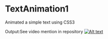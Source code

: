 # TextAnimation1
Animated a simple text using CSS3

Output:See video mention in repository
[![Alt text](https://img.youtube.com/vi/VID/0.jpg)](https://www.youtube.com/watch?v=KyIcc0WLLBk)
